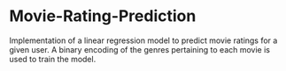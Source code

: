 # Movie-Rating-Prediction

Implementation of a linear regression model to predict movie ratings for a given user. A binary encoding of the genres pertaining to each movie is used to train the model. 
